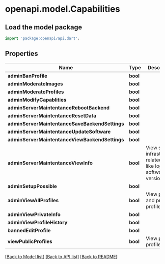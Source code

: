 # openapi.model.Capabilities

## Load the model package
```dart
import 'package:openapi/api.dart';
```

## Properties
Name | Type | Description | Notes
------------ | ------------- | ------------- | -------------
**adminBanProfile** | **bool** |  | [optional] 
**adminModerateImages** | **bool** |  | [optional] 
**adminModerateProfiles** | **bool** |  | [optional] 
**adminModifyCapablities** | **bool** |  | [optional] 
**adminServerMaintentanceRebootBackend** | **bool** |  | [optional] 
**adminServerMaintentanceResetData** | **bool** |  | [optional] 
**adminServerMaintentanceSaveBackendSettings** | **bool** |  | [optional] 
**adminServerMaintentanceUpdateSoftware** | **bool** |  | [optional] 
**adminServerMaintentanceViewBackendSettings** | **bool** |  | [optional] 
**adminServerMaintentanceViewInfo** | **bool** | View server infrastructure related info like logs and software versions. | [optional] 
**adminSetupPossible** | **bool** |  | [optional] 
**adminViewAllProfiles** | **bool** | View public and private profiles. | [optional] 
**adminViewPrivateInfo** | **bool** |  | [optional] 
**adminViewProfileHistory** | **bool** |  | [optional] 
**bannedEditProfile** | **bool** |  | [optional] 
**viewPublicProfiles** | **bool** | View public profiles | [optional] 

[[Back to Model list]](../README.md#documentation-for-models) [[Back to API list]](../README.md#documentation-for-api-endpoints) [[Back to README]](../README.md)


